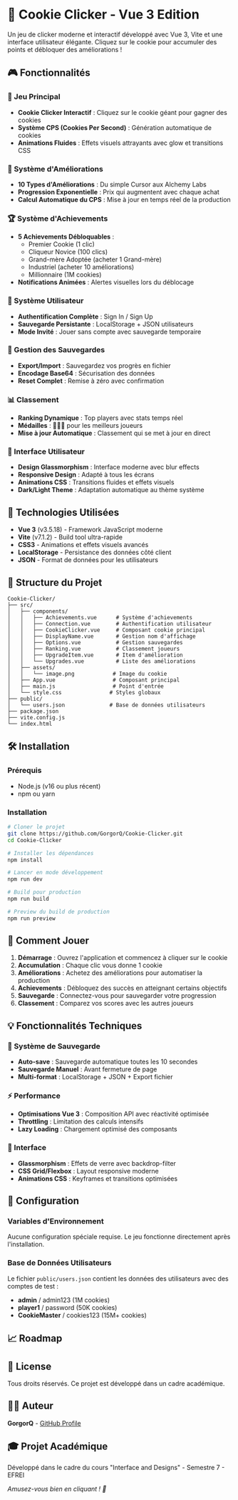 # 🍪 Cookie Clicker - Vue 3 Edition

Un jeu de clicker moderne et interactif développé avec Vue 3, Vite et une interface utilisateur élégante. Cliquez sur le cookie pour accumuler des points et débloquer des améliorations !

## 🎮 Fonctionnalités

### 🎯 Jeu Principal
- **Cookie Clicker Interactif** : Cliquez sur le cookie géant pour gagner des cookies
- **Système CPS (Cookies Per Second)** : Génération automatique de cookies
- **Animations Fluides** : Effets visuels attrayants avec glow et transitions CSS

### 🔧 Système d'Améliorations
- **10 Types d'Améliorations** : Du simple Cursor aux Alchemy Labs
- **Progression Exponentielle** : Prix qui augmentent avec chaque achat
- **Calcul Automatique du CPS** : Mise à jour en temps réel de la production

### 🏆 Système d'Achievements
- **5 Achievements Débloquables** :
  - Premier Cookie (1 clic)
  - Cliqueur Novice (100 clics)
  - Grand-mère Adoptée (acheter 1 Grand-mère)
  - Industriel (acheter 10 améliorations)
  - Millionnaire (1M cookies)
- **Notifications Animées** : Alertes visuelles lors du déblocage

### 👥 Système Utilisateur
- **Authentification Complète** : Sign In / Sign Up
- **Sauvegarde Persistante** : LocalStorage + JSON utilisateurs
- **Mode Invité** : Jouer sans compte avec sauvegarde temporaire

### 💾 Gestion des Sauvegardes
- **Export/Import** : Sauvegardez vos progrès en fichier
- **Encodage Base64** : Sécurisation des données
- **Reset Complet** : Remise à zéro avec confirmation

### 📊 Classement
- **Ranking Dynamique** : Top players avec stats temps réel
- **Médailles** : 🥇🥈🥉 pour les meilleurs joueurs
- **Mise à jour Automatique** : Classement qui se met à jour en direct

### 🎨 Interface Utilisateur
- **Design Glassmorphism** : Interface moderne avec blur effects
- **Responsive Design** : Adapté à tous les écrans
- **Animations CSS** : Transitions fluides et effets visuels
- **Dark/Light Theme** : Adaptation automatique au thème système

## 🚀 Technologies Utilisées

- **Vue 3** (v3.5.18) - Framework JavaScript moderne
- **Vite** (v7.1.2) - Build tool ultra-rapide
- **CSS3** - Animations et effets visuels avancés
- **LocalStorage** - Persistance des données côté client
- **JSON** - Format de données pour les utilisateurs

## 📁 Structure du Projet

```
Cookie-Clicker/
├── src/
│   ├── components/
│   │   ├── Achievements.vue      # Système d'achievements
│   │   ├── Connection.vue        # Authentification utilisateur
│   │   ├── CookieClicker.vue     # Composant cookie principal
│   │   ├── DisplayName.vue       # Gestion nom d'affichage
│   │   ├── Options.vue           # Gestion sauvegardes
│   │   ├── Ranking.vue           # Classement joueurs
│   │   ├── UpgradeItem.vue       # Item d'amélioration
│   │   └── Upgrades.vue          # Liste des améliorations
│   ├── assets/
│   │   └── image.png            # Image du cookie
│   ├── App.vue                  # Composant principal
│   ├── main.js                  # Point d'entrée
│   └── style.css               # Styles globaux
├── public/
│   └── users.json              # Base de données utilisateurs
├── package.json
├── vite.config.js
└── index.html
```

## 🛠️ Installation

### Prérequis
- Node.js (v16 ou plus récent)
- npm ou yarn

### Installation
```bash
# Cloner le projet
git clone https://github.com/GorgorQ/Cookie-Clicker.git
cd Cookie-Clicker

# Installer les dépendances
npm install

# Lancer en mode développement
npm run dev

# Build pour production
npm run build

# Preview du build de production
npm run preview
```

## 🎯 Comment Jouer

1. **Démarrage** : Ouvrez l'application et commencez à cliquer sur le cookie
2. **Accumulation** : Chaque clic vous donne 1 cookie
3. **Améliorations** : Achetez des améliorations pour automatiser la production
4. **Achievements** : Débloquez des succès en atteignant certains objectifs
5. **Sauvegarde** : Connectez-vous pour sauvegarder votre progression
6. **Classement** : Comparez vos scores avec les autres joueurs

## 💡 Fonctionnalités Techniques

### 🔄 Système de Sauvegarde
- **Auto-save** : Sauvegarde automatique toutes les 10 secondes
- **Sauvegarde Manuel** : Avant fermeture de page
- **Multi-format** : LocalStorage + JSON + Export fichier

### ⚡ Performance
- **Optimisations Vue 3** : Composition API avec réactivité optimisée
- **Throttling** : Limitation des calculs intensifs
- **Lazy Loading** : Chargement optimisé des composants

### 🎨 Interface
- **Glassmorphism** : Effets de verre avec backdrop-filter
- **CSS Grid/Flexbox** : Layout responsive moderne
- **Animations CSS** : Keyframes et transitions optimisées

## 🔧 Configuration

### Variables d'Environnement
Aucune configuration spéciale requise. Le jeu fonctionne directement après l'installation.

### Base de Données Utilisateurs
Le fichier `public/users.json` contient les données des utilisateurs avec des comptes de test :
- **admin** / admin123 (1M cookies)
- **player1** / password (50K cookies)
- **CookieMaster** / cookies123 (15M+ cookies)

## 📈 Roadmap



## 📄 License

Tous droits réservés. Ce projet est développé dans un cadre académique.

## 👨‍💻 Auteur

**GorgorQ** - [GitHub Profile](https://github.com/GorgorQ)

## 🎓 Projet Académique

Développé dans le cadre du cours "Interface and Designs" - Semestre 7 - EFREI


*Amusez-vous bien en cliquant ! 🍪*
